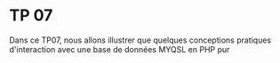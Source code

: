 # TP 07
Dans ce TP07, nous allons illustrer que quelques conceptions pratiques d'interaction avec une base de données MYQSL en PHP pur